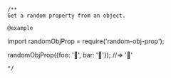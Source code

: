 ```
/**
Get a random property from an object.

@example
```
import randomObjProp = require('random-obj-prop');

randomObjProp({foo: '🐴', bar: '🦄'});
//=> '🦄'
```
*/
```
